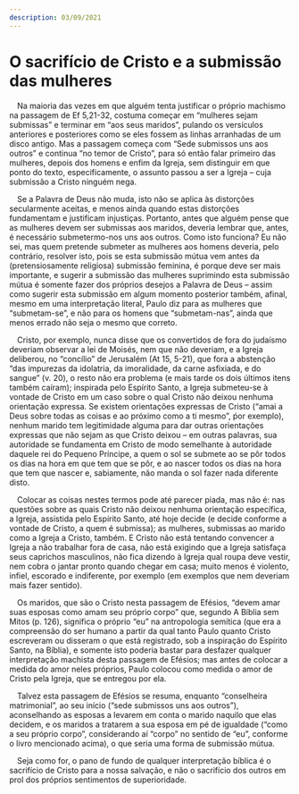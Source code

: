 ```yaml
---
description: 03/09/2021
---
```


# O sacrifício de Cristo e a submissão das mulheres

<p>&emsp;Na maioria das vezes em que alguém tenta justificar o próprio machismo na passagem de Ef 5,21-32, costuma começar em “mulheres sejam submissas” e terminar em “aos seus maridos”, pulando os versículos anteriores e posteriores como se eles fossem as linhas arranhadas de um disco antigo. Mas a passagem começa com “Sede submissos uns aos outros” e continua “no temor de Cristo”, para só então falar primeiro das mulheres, depois dos homens e enfim da Igreja, sem distinguir em que ponto do texto, especificamente, o assunto passou a ser a Igreja – cuja submissão a Cristo ninguém nega.</p>
<p>&emsp;Se a Palavra de Deus não muda, isto não se aplica às distorções secularmente aceitas, e menos ainda quando estas distorções fundamentam e justificam injustiças. Portanto, antes que alguém pense que as mulheres devem ser submissas aos maridos, deveria lembrar que, antes, é necessário submetermo-nos uns aos outros. Como isto funciona? Eu não sei, mas quem pretende submeter as mulheres aos homens deveria, pelo contrário, resolver isto, pois se esta submissão mútua vem antes da (pretensiosamente religiosa) submissão feminina, é porque deve ser mais importante, e sugerir a submissão das mulheres suprimindo esta submissão mútua é somente fazer dos próprios desejos a Palavra de Deus – assim como sugerir esta submissão em algum momento posterior também, afinal, mesmo em uma interpretação literal, Paulo diz para as mulheres que “submetam-se”, e não para os homens que “submetam-nas”, ainda que menos errado não seja o mesmo que correto.</p>
<p>&emsp;Cristo, por exemplo, nunca disse que os convertidos de fora do judaísmo deveriam observar a lei de Moisés, nem que não deveriam, e a Igreja deliberou, no “concílio” de Jerusalém (At 15, 5-21), que fora a abstenção “das impurezas da idolatria, da imoralidade, da carne asfixiada, e do sangue” (v. 20), o resto não era problema (e mais tarde os dois últimos itens também caíram); inspirada pelo Espírito Santo, a Igreja submeteu-se à vontade de Cristo em um caso sobre o qual Cristo não deixou nenhuma orientação expressa. Se existem orientações expressas de Cristo (“amai a Deus sobre todas as coisas e ao próximo como a ti mesmo”, ṕor exemplo), nenhum marido tem legitimidade alguma para dar outras orientações expressas que não sejam as que Cristo deixou – em outras palavras, sua autoridade se fundamenta em Cristo de modo semelhante à autoridade daquele rei do Pequeno Príncipe, a quem o sol se submete ao se pôr todos os dias na hora em que tem que se pôr, e ao nascer todos os dias na hora que tem que nascer e, sabiamente, não manda o sol fazer nada diferente disto.</p>
<p>&emsp;Colocar as coisas nestes termos pode até parecer piada, mas não é: nas questões sobre as quais Cristo não deixou nenhuma orientação específica, a Igreja, assistida pelo Espírito Santo, até hoje decide (e decide conforme a vontade de Cristo, a quem é submissa); as mulheres, submissas ao marido como a Igreja a Cristo, também. E Cristo não está tentando convencer a Igreja a não trabalhar fora de casa, não está exigindo que a Igreja satisfaça seus caprichos masculinos, não fica dizendo à Igreja qual roupa deve vestir, nem cobra o jantar pronto quando chegar em casa; muito menos é violento, infiel, escorado e indiferente, por exemplo (em exemplos que nem deveriam mais fazer sentido).</p>
<p>&emsp;Os maridos, que são o Cristo nesta passagem de Efésios, “devem amar suas esposas como amam seu próprio corpo” que, segundo A Bíblia sem Mitos (p. 126), significa o próprio “eu” na antropologia semítica (que era a compreensão do ser humano a partir da qual tanto Paulo quanto Cristo escreveram ou disseram o que está registrado, sob a inspiração do Espírito Santo, na Bíblia), e somente isto poderia bastar para desfazer qualquer interpretação machista desta passagem de Efésios; mas antes de colocar a medida do amor neles próprios, Paulo colocou como medida o amor de Cristo pela Igreja, que se entregou por ela.</p>
<p>&emsp;Talvez esta passagem de Efésios se resuma, enquanto “conselheira matrimonial”, ao seu início (“sede submissos uns aos outros”), aconselhando as esposas a levarem em conta o marido naquilo que elas decidem, e os maridos a tratarem a sua esposa em pé de igualdade (“como a seu próprio corpo”, considerando aí “corpo” no sentido de “eu”, conforme o livro mencionado acima), o que seria uma forma de submissão mútua.</p>
<p>&emsp;Seja como for, o pano de fundo de qualquer interpretação bíblica é o sacrifício de Cristo para a nossa salvação, e não o sacrifício dos outros em prol dos próprios sentimentos de superioridade.</p>
